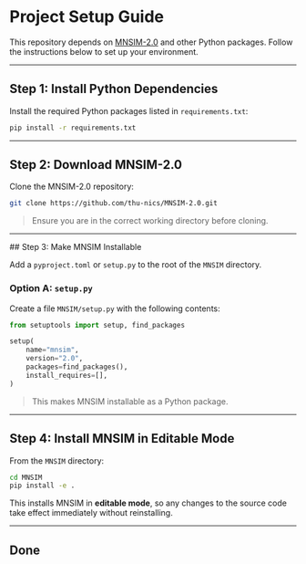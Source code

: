 # Project Setup Guide

This repository depends on [MNSIM-2.0](https://github.com/Intelligent-Computing-Lab-Yale/MNSIM) and other Python packages. Follow the instructions below to set up your environment.

---

## Step 1: Install Python Dependencies

Install the required Python packages listed in `requirements.txt`:

```bash
pip install -r requirements.txt
```

---

## Step 2: Download MNSIM-2.0

Clone the MNSIM-2.0 repository:

```bash
git clone https://github.com/thu-nics/MNSIM-2.0.git
```

> Ensure you are in the correct working directory before cloning.

---

##️ Step 3: Make MNSIM Installable

Add a `pyproject.toml` or `setup.py` to the root of the `MNSIM` directory.

### Option A: `setup.py`

Create a file `MNSIM/setup.py` with the following contents:

```python
from setuptools import setup, find_packages

setup(
    name="mnsim",
    version="2.0",
    packages=find_packages(),
    install_requires=[],
)
```

> This makes MNSIM installable as a Python package.

---

## Step 4: Install MNSIM in Editable Mode

From the `MNSIM` directory:

```bash
cd MNSIM
pip install -e .
```

This installs MNSIM in **editable mode**, so any changes to the source code take effect immediately without reinstalling.

---

## Done

